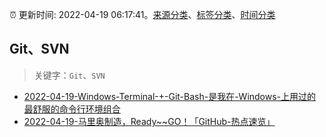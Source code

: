 :alarm_clock: 更新时间: 2022-04-19 06:17:41。[来源分类](../README.md)、[标签分类](../TAGS.md)、[时间分类](../TIMELINE.md)

## Git、SVN


> 关键字：`Git`、`SVN`



- [2022-04-19-Windows-Terminal-+-Git-Bash-是我在-Windows-上用过的最舒服的命令行环境组合](https://www.v2ex.com/t/847847) 
- [2022-04-19-马里奥制造，Ready~~GO！「GitHub-热点速览」](https://toutiao.io/k/70ltft5) 